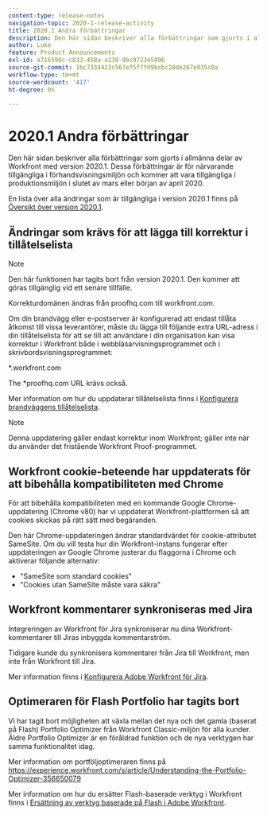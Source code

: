 ```yaml
---
content-type: release-notes
navigation-topic: 2020-1-release-activity
title: 2020.1 Andra förbättringar
description: Den här sidan beskriver alla förbättringar som gjorts i allmänna delar av Workfront med version 2020.1. Dessa förbättringar är för närvarande tillgängliga i förhandsvisningsmiljön och kommer att vara tillgängliga i produktionsmiljön i slutet av mars eller början av april 2020.
author: Luke
feature: Product Announcements
exl-id: a716590c-c833-458a-a138-9bc0723e5896
source-git-commit: 1bc7334423c567ef5f7fd9bcbc28de267e035c0a
workflow-type: tm+mt
source-wordcount: '417'
ht-degree: 0%

---
```


# 2020.1 Andra förbättringar

Den här sidan beskriver alla förbättringar som gjorts i allmänna delar av Workfront med version 2020.1. Dessa förbättringar är för närvarande tillgängliga i förhandsvisningsmiljön och kommer att vara tillgängliga i produktionsmiljön i slutet av mars eller början av april 2020.

En lista över alla ändringar som är tillgängliga i version 2020.1 finns på [Översikt över version 2020.1](../../../product-announcements/product-releases/2020.1-release-activity/2020.1-release-overview.md).

## Ändringar som krävs för att lägga till korrektur i tillåtelselista

>[!NOTE]
>
>Den här funktionen har tagits bort från version 2020.1. Den kommer att göras tillgänglig vid ett senare tillfälle.

Korrekturdomänen ändras från proofhq.com till workfront.com.

Om din brandvägg eller e-postserver är konfigurerad att endast tillåta åtkomst till vissa leverantörer, måste du lägga till följande extra URL-adress i din tillåtelselista för att se till att användare i din organisation kan visa korrektur i Workfront både i webbläsarvisningsprogrammet och i skrivbordsvisningsprogrammet:

&#42;.workfront.com

The &#42;proofhq.com URL krävs också.

Mer information om hur du uppdaterar tillåtelselista finns i [Konfigurera brandväggens tillåtelselista](../../../administration-and-setup/get-started-wf-administration/configure-your-firewall.md).

>[!NOTE]
>
>Denna uppdatering gäller endast korrektur inom Workfront; gäller inte när du använder det fristående Workfront Proof-programmet.

## Workfront cookie-beteende har uppdaterats för att bibehålla kompatibiliteten med Chrome

För att bibehålla kompatibiliteten med en kommande Google Chrome-uppdatering (Chrome v80) har vi uppdaterat Workfront-plattformen så att cookies skickas på rätt sätt med begäranden.

Den här Chrome-uppdateringen ändrar standardvärdet för cookie-attributet SameSite. Om du vill testa hur din Workfront-instans fungerar efter uppdateringen av Google Chrome justerar du flaggorna i Chrome och aktiverar följande alternativ:

* &quot;SameSite som standard cookies&quot;
* &quot;Cookies utan SameSite måste vara säkra&quot;

## Workfront kommentarer synkroniseras med Jira

Integreringen av Workfront för Jira synkroniserar nu dina Workfront-kommentarer till Jiras inbyggda kommentarström.

Tidigare kunde du synkronisera kommentarer från Jira till Workfront, men inte från Workfront till Jira.

Mer information finns i [Konfigurera Adobe Workfront för Jira](../../../workfront-integrations-and-apps/use-workfront-with-jira/configure-workfront-for-jira.md).

## Optimeraren för Flash Portfolio har tagits bort

Vi har tagit bort möjligheten att växla mellan det nya och det gamla (baserat på Flash) Portfolio Optimizer från Workfront Classic-miljön för alla kunder. Äldre Portfolio Optimizer är en föråldrad funktion och de nya verktygen har samma funktionalitet idag.

Mer information om portföljoptimeraren finns på https://experience.workfront.com/s/article/Understanding-the-Portfolio-Optimizer-356650079

Mer information om hur du ersätter Flash-baserade verktyg i Workfront finns i [Ersättning av verktyg baserade på Flash i Adobe Workfront](../../../product-announcements/announcements/announcement-archive/replace-flash-tools.md).
